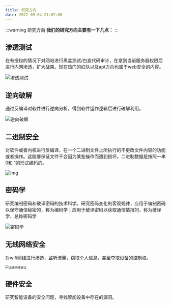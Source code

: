 ```yaml
---
title: 研究方向
date: 2022-09-04 21:07:06
---
```


:::warning 研究方向
**我们的研究方向主要有一下几点：**
:::



## 渗透测试

在有授权的情况下对网站进行黑盒测试/白盒代码审计，在拿到当前服务器权限后进行内网渗透，扩大战果。现在热门的红队以及apt方向也属于web安全的内容。

![渗透测试](https://img1.i-nmb.cn/img/500486168_wx.jpg)







## 逆向破解

通过反编译对软件进行逆向分析，得到软件运作逻辑后进行破解利用。

![逆向破解](https://img1.i-nmb.cn/img/thxsxp0t2qk.JPEG)





## 二进制安全

对软件或者内核进行反编译，在一个二进制文件上所执行的不更改文件内容的功能或者操作。这能够保证文件不会因为某些操作而遭到损坏。二进制数据是按照一串0和 1的形式编码的。



![img](https://img1.i-nmb.cn/img/980)





## 密码学

研究编制密码和破译密码的技术科学。研究密码变化的客观规律，应用于编制密码以保守通信秘密的，称为编码学；应用于破译密码以获取通信情报的，称为破译学，总称密码学

![密码学](https://img1.i-nmb.cn/img/96_0.png)





## 无线网络安全

对wifi网络进行渗透，监听流量，窃取个人信息，甚至夺取设备的控制权。

<img src="https://img1.i-nmb.cn/img/4873761127865815595_pic1.png" alt="无线网络安全" style="zoom:67%;" />



## 硬件安全

研究智能设备的安全问题，寻找智能设备中存在的漏洞。
